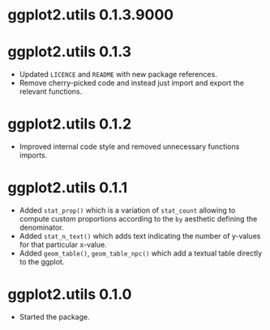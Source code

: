 # ggplot2.utils 0.1.3.9000

# ggplot2.utils 0.1.3

* Updated `LICENCE` and `README` with new package references.
* Remove cherry-picked code and instead just import and export the relevant functions.

# ggplot2.utils 0.1.2

* Improved internal code style and removed unnecessary functions imports. 

# ggplot2.utils 0.1.1

* Added `stat_prop()` which is a variation of `stat_count` allowing to compute custom proportions according to the `by` aesthetic defining the denominator.
* Added `stat_n_text()` which adds text indicating the number of y-values for that particular x-value.
* Added `geom_table()`, `geom_table_npc()` which add a textual table directly to the ggplot.

# ggplot2.utils 0.1.0

* Started the package.
